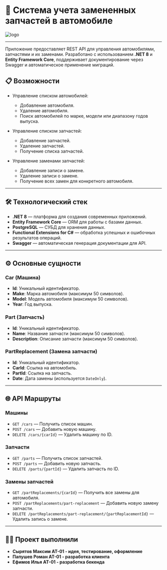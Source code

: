 # 🚗 Система учета замененных запчастей в автомобиле

![logo](https://i.imgur.com/tdB6F47.png)

---

Приложение предоставляет REST API для управления автомобилями, запчастями и их заменами. Разработано с использованием **.NET 8** и **Entity Framework Core**, поддерживает документирование через Swagger и автоматическое применение миграций.

## 📋 Возможности

- Управление списком автомобилей:
  - Добавление автомобиля.
  - Удаление автомобиля.
  - Поиск автомобилей по марке, модели или диапазону годов выпуска.

- Управление списком запчастей:
  - Добавление запчастей.
  - Удаление запчастей.
  - Получение списка запчастей.

- Управление заменами запчастей:
  - Добавление записи о замене.
  - Удаление записи о замене.
  - Получение всех замен для конкретного автомобиля.

---

## 🛠️ Технологический стек

- **.NET 8** — платформа для создания современных приложений.
- **Entity Framework Core** — ORM для работы с базами данных.
- **PostgreSQL** — СУБД для хранения данных.
- **Functional Extensions for C#** — обработка успешных и ошибочных результатов операций.
- **Swagger** — автоматическая генерация документации для API.

---

## ⚙️ Основные сущности

### Car (Машина)
- **Id**: Уникальный идентификатор.
- **Make**: Марка автомобиля (максимум 50 символов).
- **Model**: Модель автомобиля (максимум 50 символов).
- **Year**: Год выпуска.

### Part (Запчасть)
- **Id**: Уникальный идентификатор.
- **Name**: Название запчасти (максимум 50 символов).
- **Description**: Описание запчасти (максимум 50 символов).

### PartReplacement (Замена запчасти)
- **Id**: Уникальный идентификатор.
- **CarId**: Ссылка на автомобиль.
- **PartId**: Ссылка на запчасть.
- **Date**: Дата замены (используется `DateOnly`).

---

## 🌐 API Маршруты

### Машины
- `GET /cars` — Получить список машин.
- `POST /cars` — Добавить новую машину.
- `DELETE /cars/{carId}` — Удалить машину по ID.

### Запчасти
- `GET /parts` — Получить список запчастей.
- `POST /parts` — Добавить новую запчасть.
- `DELETE /parts/{partId}` — Удалить запчасть по ID.

### Замены запчастей
- `GET /partReplacements/{carId}` — Получить все замены для автомобиля.
- `POST /partReplacements/part-replacement` — Добавить новую замену запчасти.
- `DELETE /partReplacements/part-replacement/{partReplacementId}` — Удалить запись о замене.

---

## 👨‍💻 Проект выполнили

- **Сырятов Максим АТ-01 - идея, тестирование, оформление**
- **Папушев Роман АТ-01 - разработка клиента**
- **Ефимов Илья АТ-01 - разработка бекенда**
